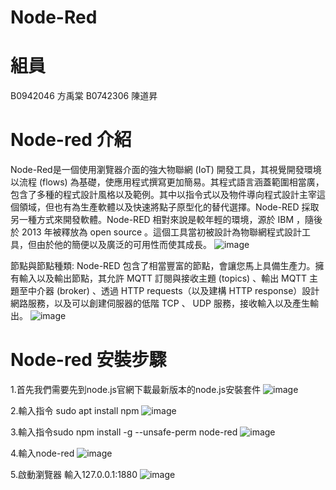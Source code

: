 # Node-Red
# 組員
B0942046 方禹棠
B0742306 陳道昇

# Node-red 介紹
Node-Red是一個使用瀏覽器介面的強大物聯網 (IoT) 開發工具，其視覺開發環境以流程 (flows) 為基礎，使應用程式撰寫更加簡易。其程式語言涵蓋範圍相當廣，包含了多種的程式設計風格以及範例。其中以指令式以及物件導向程式設計主宰這個領域，但也有為生產軟體以及快速將點子原型化的替代選擇。Node-RED 採取另一種方式來開發軟體。Node-RED 相對來說是較年輕的環境，源於 IBM ，隨後於 2013 年被釋放為 open source 。這個工具當初被設計為物聯網程式設計工具，但由於他的簡便以及廣泛的可用性而使其成長。
![image](https://user-images.githubusercontent.com/106374301/172999059-69877207-ff40-4165-82c6-fb809eb23555.png)

節點與節點種類:
Node-RED 包含了相當豐富的節點，會讓您馬上具備生產力。擁有輸入以及輸出節點，其允許 MQTT 訂閱與接收主題 (topics) 、輸出 MQTT 主題至中介器 (broker) 、透過 HTTP requests（以及建構 HTTP response）設計網路服務，以及可以創建伺服器的低階 TCP 、 UDP 服務，接收輸入以及產生輸出。
![image](https://user-images.githubusercontent.com/106374301/172999569-fc34e37c-e9da-4be7-93b7-ff9c74d32601.png)
# Node-red 安裝步驟
1.首先我們需要先到node.js官網下載最新版本的node.js安裝套件
![image](https://user-images.githubusercontent.com/106374301/172999863-8eaa8c65-98ed-43c8-8b3a-eac16f0b1866.png)

2.輸入指令 sudo apt install npm
![image](https://user-images.githubusercontent.com/106374301/173000035-6a2b1741-51a1-4b63-bb87-afffe105f34a.png)

3.輸入指令sudo npm install -g --unsafe-perm node-red
![image](https://user-images.githubusercontent.com/106374301/173000244-94c6e5ab-3ce7-4760-ae88-78bba2eea7d6.png)

4.輸入node-red
![image](https://user-images.githubusercontent.com/106374301/173000316-59e94571-0427-4093-b3d0-dfe90767d918.png)

5.啟動瀏覽器 輸入127.0.0.1:1880
![image](https://user-images.githubusercontent.com/106374301/173000391-db4a410b-dcc8-4fa0-b89b-52e5d413a7ae.png)
